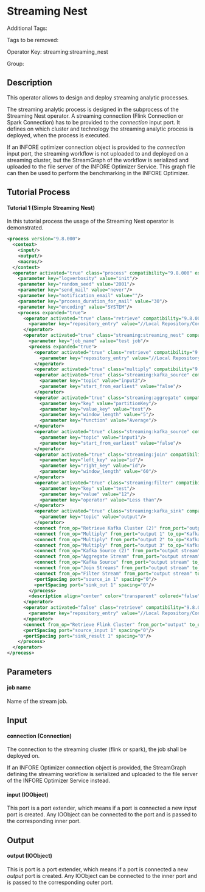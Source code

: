 
# Streaming Nest

Additional Tags: 

Tags to be removed:

Operator Key: streaming:streaming_nest

Group: 

## Description

This operator allows to design and deploy streaming analytic processes.

The streaming analytic process is designed in the subprocess of the Streaming Nest operator.
A streaming connection (Flink Connection or Spark Connection) has to be provided to the *connection* input port.
It defines on which cluster and technology the streaming analytic process is deployed, when the process is executed.

If an INFORE optimizer connection object is provided to the *connection* input port, the streaming workflow is not uploaded to and deployed on a streaming cluster, but the StreamGraph of the workflow is serialized and uploaded to the file server of the INFORE Optimizer Service.
This graph file can then be used to perform the benchmarking in the INFORE Optimizer.

## Tutorial Process

#### Tutorial 1 (Simple Streaming Nest)

In this tutorial process the usage of the Streaming Nest operator is demonstrated.

```xml
<process version="9.8.000">
  <context>
    <input/>
    <output/>
    <macros/>
  </context>
  <operator activated="true" class="process" compatibility="9.8.000" expanded="true" name="Process">
    <parameter key="logverbosity" value="init"/>
    <parameter key="random_seed" value="2001"/>
    <parameter key="send_mail" value="never"/>
    <parameter key="notification_email" value=""/>
    <parameter key="process_duration_for_mail" value="30"/>
    <parameter key="encoding" value="SYSTEM"/>
    <process expanded="true">
      <operator activated="true" class="retrieve" compatibility="9.8.000" expanded="true" height="68" name="Retrieve Flink Cluster" width="90" x="179" y="34">
        <parameter key="repository_entry" value="//Local Repository/Connections/Flink Cluster"/>
      </operator>
      <operator activated="true" class="streaming:streaming_nest" compatibility="0.1.000-SNAPSHOT" expanded="true" height="82" name="Streaming Nest" width="90" x="380" y="34">
        <parameter key="job_name" value="test job"/>
        <process expanded="true">
          <operator activated="true" class="retrieve" compatibility="9.8.000" expanded="true" height="68" name="Retrieve Kafka Cluster (2)" width="90" x="45" y="34">
            <parameter key="repository_entry" value="//Local Repository/Connections/Kafka Cluster"/>
          </operator>
          <operator activated="true" class="multiply" compatibility="9.8.000" expanded="true" height="124" name="Multiply" width="90" x="179" y="34"/>
          <operator activated="true" class="streaming:kafka_source" compatibility="0.1.000-SNAPSHOT" expanded="true" height="68" name="Kafka Source (2)" width="90" x="313" y="289">
            <parameter key="topic" value="input2"/>
            <parameter key="start_from_earliest" value="false"/>
          </operator>
          <operator activated="true" class="streaming:aggregate" compatibility="0.1.000-SNAPSHOT" expanded="true" height="68" name="Aggregate Stream" width="90" x="447" y="289">
            <parameter key="key" value="partitionKey"/>
            <parameter key="value_key" value="test"/>
            <parameter key="window_length" value="5"/>
            <parameter key="function" value="Average"/>
          </operator>
          <operator activated="true" class="streaming:kafka_source" compatibility="0.1.000-SNAPSHOT" expanded="true" height="68" name="Kafka Source" width="90" x="313" y="136">
            <parameter key="topic" value="input1"/>
            <parameter key="start_from_earliest" value="false"/>
          </operator>
          <operator activated="true" class="streaming:join" compatibility="0.1.000-SNAPSHOT" expanded="true" height="82" name="Join Streams" width="90" x="581" y="136">
            <parameter key="left_key" value="id"/>
            <parameter key="right_key" value="id"/>
            <parameter key="window_length" value="60"/>
          </operator>
          <operator activated="true" class="streaming:filter" compatibility="0.1.000-SNAPSHOT" expanded="true" height="68" name="Filter Stream" width="90" x="715" y="136">
            <parameter key="key" value="test"/>
            <parameter key="value" value="12"/>
            <parameter key="operator" value="Less than"/>
          </operator>
          <operator activated="true" class="streaming:kafka_sink" compatibility="0.1.000-SNAPSHOT" expanded="true" height="82" name="Kafka Sink" width="90" x="849" y="34">
            <parameter key="topic" value="output"/>
          </operator>
          <connect from_op="Retrieve Kafka Cluster (2)" from_port="output" to_op="Multiply" to_port="input"/>
          <connect from_op="Multiply" from_port="output 1" to_op="Kafka Sink" to_port="connection"/>
          <connect from_op="Multiply" from_port="output 2" to_op="Kafka Source" to_port="connection"/>
          <connect from_op="Multiply" from_port="output 3" to_op="Kafka Source (2)" to_port="connection"/>
          <connect from_op="Kafka Source (2)" from_port="output stream" to_op="Aggregate Stream" to_port="input stream"/>
          <connect from_op="Aggregate Stream" from_port="output stream" to_op="Join Streams" to_port="input stream 2"/>
          <connect from_op="Kafka Source" from_port="output stream" to_op="Join Streams" to_port="input stream 1"/>
          <connect from_op="Join Streams" from_port="output stream" to_op="Filter Stream" to_port="input stream"/>
          <connect from_op="Filter Stream" from_port="output stream" to_op="Kafka Sink" to_port="input stream"/>
          <portSpacing port="source_in 1" spacing="0"/>
          <portSpacing port="sink_out 1" spacing="0"/>
        </process>
        <description align="center" color="transparent" colored="false" width="126">Deploy the designed Streaming Analytic process on the provided Flink Cluster.&lt;br/&gt;&lt;br/&gt;The same process can be deployed on the Spark cluster by just changing the provided connection.</description>
      </operator>
      <operator activated="false" class="retrieve" compatibility="9.8.000" expanded="true" height="68" name="Retrieve Spark Cluster" width="90" x="179" y="136">
        <parameter key="repository_entry" value="//Local Repository/Connections/Spark Cluster"/>
      </operator>
      <connect from_op="Retrieve Flink Cluster" from_port="output" to_op="Streaming Nest" to_port="connection"/>
      <portSpacing port="source_input 1" spacing="0"/>
      <portSpacing port="sink_result 1" spacing="0"/>
    </process>
  </operator>
</process>
```

## Parameters

#### job name

Name of the stream job.


## Input

#### connection (Connection)

The connection to the streaming cluster (flink or spark), the job shall be deployed on.

If an INFORE Optimizer connection object is provided, the StreamGraph defining the streaming workflow is serialized and uploaded to the file server of the INFORE Optimizer Service instead.

#### input (IOObject)

This port is a port extender, which means if a port is connected a new *input* port is created.
Any IOObject can be connected to the port and is passed to the corresponding inner  port.

## Output

#### output (IOObject)

This is port is a port extender, which means if a port is connected a new *output* port is created.
Any IOObject can be connected to the inner port and is passed to the corresponding outer port.